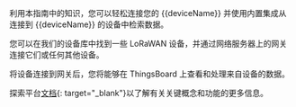 利用本指南中的知识，您可以轻松连接您的 {{deviceName}} 并使用内置集成从连接到 {{deviceName}} 的设备中检索数据。

您可以在我们的设备库中找到一些 LoRaWAN 设备，并通过网络服务器上的网关连接它们或任何其他设备。

将设备连接到网关后，您将能够在 ThingsBoard 上查看和处理来自设备的数据。

探索平台[文档](/docs/{{page.docsPrefix}}){: target="_blank"}以了解有关关键概念和功能的更多信息。